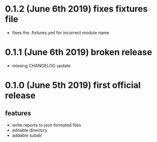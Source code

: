 # 0.1.2 (June 6th 2019) fixes fixtures file
- fixes the .fixtures.yml for incorrect module name

# 0.1.1 (June 6th 2019) broken release
- missing CHANGELOG update

# 0.1.0 (June 5th 2019) first official release
## features
- write reports to json formated files
- editable directory
- addable subdir
